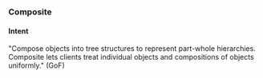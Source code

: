 ### Composite

#### Intent
"Compose objects into tree structures to represent part-whole hierarchies. Composite lets clients treat
individual objects and compositions of objects uniformly." (GoF)
